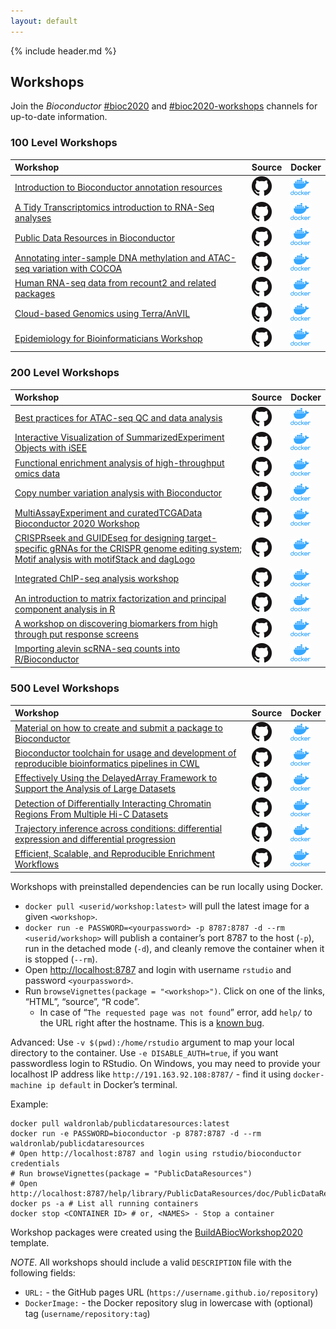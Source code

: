 ```yaml
---
layout: default
---
```


{% include header.md %}

## Workshops

Join the *Bioconductor*
[\#bioc2020](https://community-bioc.slack.com/archives/CLAEUFVAA) and
[\#bioc2020-workshops](https://community-bioc.slack.com/archives/C015QR5FCGN)
channels for up-to-date information.

### 100 Level Workshops

| Workshop                                                                                                                 | Source                                                                                             | Docker                                                                                                                  |
| :----------------------------------------------------------------------------------------------------------------------- | :------------------------------------------------------------------------------------------------- | :---------------------------------------------------------------------------------------------------------------------- |
| [Introduction to Bioconductor annotation resources](https://jmacdon.github.io/Bioc2020Anno/)                             | [![GH](images/GitHub-Mark-32px.png)](https://github.com/jmacdon/Bioc2020Anno)                      | [![Docker](images/docker_icon.png)](https://hub.docker.com/repository/docker/jmacdon/bioc2020anno)                      |
| [A Tidy Transcriptomics introduction to RNA-Seq analyses](https://stemangiola.github.io/bioc_2020_tidytranscriptomics/)  | [![GH](images/GitHub-Mark-32px.png)](https://github.com/stemangiola/bioc_2020_tidytranscriptomics) | [![Docker](images/docker_icon.png)](https://hub.docker.com/repository/docker/stemangiola/bioc_2020_tidytranscriptomics) |
| [Public Data Resources in Bioconductor](https://waldronlab.io/PublicDataResources/)                                      | [![GH](images/GitHub-Mark-32px.png)](https://github.com/waldronlab/PublicDataResources)            | [![Docker](images/docker_icon.png)](https://hub.docker.com/repository/docker/waldronlab/publicdataresources)            |
| [Annotating inter-sample DNA methylation and ATAC-seq variation with COCOA](http://databio.org/cocoa_workshop_bioc2020/) | [![GH](images/GitHub-Mark-32px.png)](https://github.com/databio/cocoa_workshop_bioc2020)           | [![Docker](images/docker_icon.png)](https://hub.docker.com/repository/docker/databio/cocoa_workshop_bioc2020)           |
| [Human RNA-seq data from recount2 and related packages](https://LieberInstitute.github.io/recountWorkshop2020/)          | [![GH](images/GitHub-Mark-32px.png)](https://github.com/LieberInstitute/recountWorkshop2020)       | [![Docker](images/docker_icon.png)](https://hub.docker.com/repository/docker/lcollado/recountworkshop2020)              |
| [Cloud-based Genomics using Terra/AnVIL](https://waldronlab.github.io/AnVILWorkshop/)                                    | [![GH](images/GitHub-Mark-32px.png)](https://github.com/waldronlab/AnVILWorkshop)                  | [![Docker](images/docker_icon.png)](https://hub.docker.com/repository/docker/shbrief/anvilworkshop)                     |
| [Epidemiology for Bioinformaticians Workshop](https://cmirzayi.github.io/EpiForBioWorkshop2020/)                         | [![GH](images/GitHub-Mark-32px.png)](https://github.com/cmirzayi/EpiForBioWorkshop2020)            | [![Docker](images/docker_icon.png)](https://hub.docker.com/repository/docker/cmirzayi/epiforbioworkshop2020)            |

<sup></sup>

### 200 Level Workshops

| Workshop                                                                                                                                                                                                            | Source                                                                                                     | Docker                                                                                                                         |
| :------------------------------------------------------------------------------------------------------------------------------------------------------------------------------------------------------------------ | :--------------------------------------------------------------------------------------------------------- | :----------------------------------------------------------------------------------------------------------------------------- |
| [Best practices for ATAC-seq QC and data analysis](https://haibol2016.github.io/ATACseqQCWorkshop/)                                                                                                                 | [![GH](images/GitHub-Mark-32px.png)](https://github.com/haibol2016/ATACseqQCWorkshop)                      | [![Docker](images/docker_icon.png)](https://hub.docker.com/repository/docker/nemat1976/atacseqqcworkshop_2020)                 |
| [Interactive Visualization of SummarizedExperiment Objects with iSEE](https://iSEE.github.io/iSEEWorkshop2020)                                                                                                      | [![GH](images/GitHub-Mark-32px.png)](https://github.com/iSEE/iSEEWorkshop2020)                             | [![Docker](images/docker_icon.png)](https://hub.docker.com/repository/docker/iseedevelopers/iseeworkshop2020)                  |
| [Functional enrichment analysis of high-throughput omics data](https://waldronlab.github.io/enrichOmics/)                                                                                                           | [![GH](images/GitHub-Mark-32px.png)](https://github.com/waldronlab/enrichOmics)                            | [![Docker](images/docker_icon.png)](https://hub.docker.com/repository/docker/ludwigg/enrichomics)                              |
| [Copy number variation analysis with Bioconductor](https://waldronlab.github.io/CNVWorkshop)                                                                                                                        | [![GH](images/GitHub-Mark-32px.png)](https://github.com/waldronlab/CNVWorkshop)                            | [![Docker](images/docker_icon.png)](https://hub.docker.com/repository/docker/ludwigg/cnvworkshop)                              |
| [MultiAssayExperiment and curatedTCGAData Bioconductor 2020 Workshop](https://waldronlab.github.io/MultiAssayWorkshop/)                                                                                             | [![GH](images/GitHub-Mark-32px.png)](https://github.com/waldronlab/MultiAssayWorkshop)                     | [![Docker](images/docker_icon.png)](https://hub.docker.com/repository/docker/mr148/multiassayworkshop)                         |
| [CRISPRseek and GUIDEseq for designing target-specific gRNAs for the CRISPR genome editing system; Motif analysis with motifStack and dagLogo](https://LihuaJulieZhu.github.io/CRISPRseekGUIDEseqBioc2020Workshop/) | [![GH](images/GitHub-Mark-32px.png)](https://github.com/LihuaJulieZhu/CRISPRseekGUIDEseqBioc2020Workshop/) | [![Docker](images/docker_icon.png)](https://hub.docker.com/repository/docker/lihuajuliezhu/crisprseekguideseqbioc2020workshop) |
| [Integrated ChIP-seq analysis workshop](https://hukai916.github.io/IntegratedChIPseqWorkshop/)                                                                                                                      | [![GH](images/GitHub-Mark-32px.png)](https://github.com/hukai916/IntegratedChIPseqWorkshop)                | [![Docker](images/docker_icon.png)](https://hub.docker.com/repository/docker/hukai916/integratedchipseqanalysis_workshop)      |
| [An introduction to matrix factorization and principal component analysis in R](https://aedin.github.io/PCAworkshop/)                                                                                               | [![GH](images/GitHub-Mark-32px.png)](https://github.com/aedin/PCAworkshop)                                 | [![Docker](images/docker_icon.png)](https://hub.docker.com/repository/docker/aculhane/pcabiocworkshop2020)                     |
| [A workshop on discovering biomarkers from high through put response screens](https://bhklab.github.io/bioc2020workshop)                                                                                            | [![GH](images/GitHub-Mark-32px.png)](https://github.com/bhklab/bioc2020workshop)                           | [![Docker](images/docker_icon.png)](https://hub.docker.com/repository/docker/bhklab/gxbioc2020workshop)                        |
| [Importing alevin scRNA-seq counts into R/Bioconductor](https://mikelove.github.io/alevin2bioc/)                                                                                                                    | [![GH](images/GitHub-Mark-32px.png)](https://github.com/mikelove/alevin2bioc)                              | [![Docker](images/docker_icon.png)](https://hub.docker.com/repository/docker/mikelove/alevin2bioc)                             |

<sup></sup>

### 500 Level Workshops

| Workshop                                                                                                                                               | Source                                                                                             | Docker                                                                                                                  |
| :----------------------------------------------------------------------------------------------------------------------------------------------------- | :------------------------------------------------------------------------------------------------- | :---------------------------------------------------------------------------------------------------------------------- |
| [Material on how to create and submit a package to Bioconductor](https://kayla-morrell.github.io/CreateAPackage/)                                      | [![GH](images/GitHub-Mark-32px.png)](https://github.com/Kayla-Morrell/CreateAPackage)              | [![Docker](images/docker_icon.png)](https://hub.docker.com/repository/docker/kaylainterdonato01/createapackage)         |
| [Bioconductor toolchain for usage and development of reproducible bioinformatics pipelines in CWL](https://Liubuntu.github.io/Bioc2020RCWL)            | [![GH](images/GitHub-Mark-32px.png)](https://github.com/Liubuntu/Bioc2020RCWL)                     | [![Docker](images/docker_icon.png)](https://hub.docker.com/repository/docker/liubuntu/bioc2020rcwl)                     |
| [Effectively Using the DelayedArray Framework to Support the Analysis of Large Datasets](https://petehaitch.github.io/BioC2020_DelayedArray_workshop/) | [![GH](images/GitHub-Mark-32px.png)](https://github.com/PeteHaitch/BioC2020_DelayedArray_workshop) | [![Docker](images/docker_icon.png)](https://hub.docker.com/repository/docker/petehaitch/bioc2020_delayedarray_workshop) |
| [Detection of Differentially Interacting Chromatin Regions From Multiple Hi-C Datasets](https://mdozmorov.github.io/HiCcompareWorkshop/)               | [![GH](images/GitHub-Mark-32px.png)](https://github.com/mdozmorov/HiCcompareWorkshop)              | [![Docker](images/docker_icon.png)](https://hub.docker.com/repository/docker/mdozmorov/hiccompareworkshop)              |
| [Trajectory inference across conditions: differential expression and differential progression](https://kstreet13.github.io/bioc2020trajectories)       | [![GH](images/GitHub-Mark-32px.png)](https://github.com/kstreet13/bioc2020trajectories)            | [![Docker](images/docker_icon.png)](https://hub.docker.com/repository/docker/kstreet13/bioc2020trajectories)            |
| [Efficient, Scalable, and Reproducible Enrichment Workflows](https://montilab.github.io/hypeR-workshop/)                                               | [![GH](images/GitHub-Mark-32px.png)](https://github.com/montilab/hypeR-workshop)                   | [![Docker](images/docker_icon.png)](https://hub.docker.com/repository/docker/montilab/hyperworkshop)                    |

<sup></sup>

Workshops with preinstalled dependencies can be run locally using
Docker.

  - `docker pull <userid/workshop:latest>` will pull the latest image
    for a given `<workshop>`.
  - `docker run -e PASSWORD=<yourpassword> -p 8787:8787 -d --rm
    <userid/workshop>` will publish a container’s port 8787 to the host
    (`-p`), run in the detached mode (`-d`), and cleanly remove the
    container when it is stopped (`--rm`).
  - Open <http://localhost:8787> and login with username `rstudio` and
    password `<yourpassword>`.
  - Run `browseVignettes(package = "<workshop>")`. Click on one of the
    links, “HTML”, “source”, “R code”.
      - In case of “`The requested page was not found`” error, add
        `help/` to the URL right after the hostname. This is a [known
        bug](https://github.com/rocker-org/rocker-versioned/issues/178).

Advanced: Use `-v $(pwd):/home/rstudio` argument to map your local
directory to the container. Use `-e DISABLE_AUTH=true`, if you want
passwordless login to RStudio. On Windows, you may need to provide your
localhost IP address like `http://191.163.92.108:8787/` - find it using
`docker-machine ip default` in Docker’s terminal.

Example:

    docker pull waldronlab/publicdataresources:latest
    docker run -e PASSWORD=bioconductor -p 8787:8787 -d --rm waldronlab/publicdataresources
    # Open http://localhost:8787 and login using rstudio/bioconductor credentials
    # Run browseVignettes(package = "PublicDataResources")
    # Open http://localhost:8787/help/library/PublicDataResources/doc/PublicDataResources.html
    docker ps -a # List all running containers
    docker stop <CONTAINER ID> # or, <NAMES> - Stop a container

Workshop packages were created using the
[BuildABiocWorkshop2020](https://github.com/seandavi/BuildABiocWorkshop2020)
template.

*NOTE*. All workshops should include a valid `DESCRIPTION` file with the
following fields:

  - `URL:` - the GitHub pages URL
    (`https://username.github.io/repository`)
  - `DockerImage:` - the Docker repository slug in lowercase with
    (optional) tag (`username/repository:tag`)
